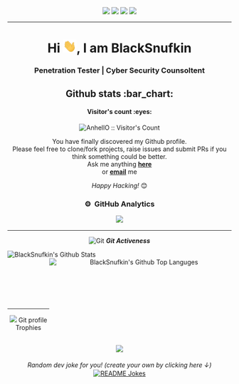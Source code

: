  <p align="center">

<img src="https://img.shields.io/badge/Age-26-blue" />
  <img src="https://img.shields.io/badge/Focus-Infrastructure%20PT-brightgreen" />
  <img src="https://img.shields.io/badge/Lives-Sri%20Lanka-success" />
  <img src="https://img.shields.io/badge/Languages-PowerShell%20%26%20Python-brightgreen" />
</p>
<hr>
<h1 align="center">Hi <img src="https://raw.githubusercontent.com/ABSphreak/ABSphreak/master/gifs/Hi.gif" width="30px">, I am BlackSnufkin </h1>
<h3 align="center">Penetration Tester | Cyber Security Counsoltent </h3>

<h2 align="center">Github stats :bar_chart:</h2>
<h4 align="center">Visitor's count :eyes:</h4>

<p align="center"><img src="https://profile-counter.glitch.me/{AnhellO}/count.svg" alt="AnhellO :: Visitor's Count" /></p>



<div align="center">

You have finally discovered my Github profile. <br>
Please feel free to clone/fork projects, raise issues and submit PRs if you think something could be better. <br>
Ask me anything <a href="https://github.com/BlackSnufkin/BlackSnufkin/issues/new"><b>here</b></a><br>
or <a href="mailto:BlackSnufkin@outlook.com"><b>email</b></a> me

<i>Happy Hacking!</i> 😊

</div>

<div align="center">

### ⚙️ &nbsp;GitHub Analytics

<p align="center">
<a href="https://github.com/BlackSufkin">

  <img height="180em" src="https://github-readme-stats-eight-theta.vercel.app/api/top-langs/?username=BlackSnufkin&layout=compact&langs_count=8&theme=chartreuse-dark"/>
</a>
</p>

  
  
  <hr>
  <p align="center">
 <img src="https://media.giphy.com/media/TEnXkcsHrP4YedChhA/giphy.gif" width="30px" alt="Git"/>&nbsp;<i><b>Git Activeness</b></i></p>
 
<p><img align="left" src="https://github-readme-stats.vercel.app/api/top-langs?username=BlackSnufkin&show_icons=true&locale=en&layout=compact&theme=chartreuse-dark" alt="BlackSnufkin's Github Stats" /></p>
<p>&nbsp;<img align="right" src="https://github-readme-stats.vercel.app/api?username=BlackSnufkin&show_icons=true&locale=en&theme=chartreuse-dark" alt="BlackSnufkin's Github Top Languges" width="410" height="180em" /></p>
<br><br><br><br><br>

<hr>
 <p align="center"><img src="https://media.giphy.com/media/QaMcXSekUWx7aogAUr/giphy.gif" width="30" />&nbsp;Git profile Trophies</p><br>
<img src="https://github-profile-trophy.vercel.app/?username=BlackSnufkin&theme=juicyfresh&no-bg=true" />

</br>
</br>
<i>Random dev joke for you! (create your own by clicking here ↓)</i><br>
<a href="https://readme-jokes.vercel.app"><img align="center" src="https://readme-jokes.vercel.app/api" alt="README Jokes"></a>
